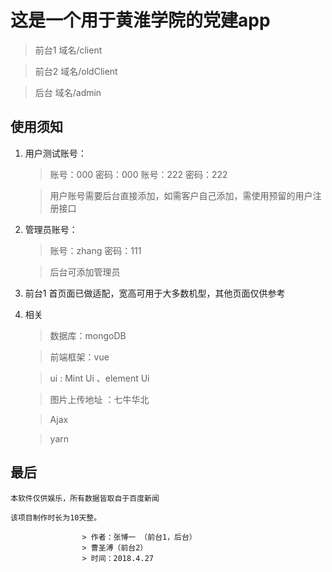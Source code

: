 # 这是一个用于黄淮学院的党建app



>  前台1 域名/client 

>  前台2 域名/oldClient

>  后台 域名/admin



## 使用须知
1.  用户测试账号：
    > 账号：000 密码：000
    > 账号：222 密码：222

    > 用户账号需要后台直接添加，如需客户自己添加，需使用预留的用户注册接口
    
    
2. 管理员账号：

    > 账号：zhang 密码：111

    > 后台可添加管理员
    


3. 前台1 首页面已做适配，宽高可用于大多数机型，其他页面仅供参考


    
4.  相关
 
    > 数据库：mongoDB
  
    > 前端框架：vue

    > ui : Mint Ui 、element Ui
    
    > 图片上传地址 ：七牛华北 
    
    > Ajax
    
    > yarn 
    
## 最后

    本软件仅供娱乐，所有数据皆取自于百度新闻
    
    该项目制作时长为10天整。
    
                    > 作者：张博一 （前台1，后台）
                    > 曹圣溥（前台2）
                    > 时间：2018.4.27
                
    
    
        

    


